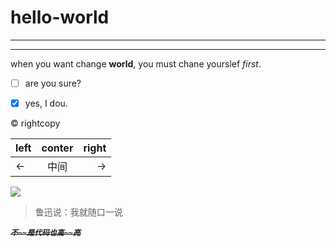 # hello-world


----

---
when you want change **world**, you must chane yourslef *first*.

- [ ] are you sure? 

- [x] yes, I dou.

&copy; rightcopy

|left|conter|right|
|:--|:--:|--:|
|←|中间|→|






![](https://timgsa.baidu.com/timg?image&quality=80&size=b9999_10000&sec=1534584052833&di=eb8857a87bfa681071c7b2e8d5953b00&imgtype=0&src=http%3A%2F%2Fpic.xiudodo.com%2Ffigure%2F00%2F00%2F33%2F16%2F73%2F1655bda6abbcd26.jpg)
>  鲁迅说：我就随口一说

*~~**`不~~是代码也高~~亮`**~~*
